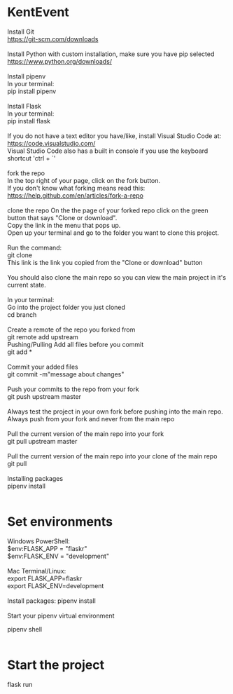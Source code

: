 # KentEvent

Install Git
<br>
https://git-scm.com/downloads
<br>
<br>
Install Python with custom installation, make sure you have pip selected
<br>
https://www.python.org/downloads/
<br>
<br>
Install pipenv
<br>
In your terminal: 
<br>
  pip install pipenv
<br>
<br>
Install Flask
<br>
In your terminal: 
<br>
  pip install flask
<br>
<br>
If you do not have a text editor you have/like, install Visual Studio Code at:
https://code.visualstudio.com/
<br>
Visual Studio Code also has a built in console if you use the keyboard shortcut 'ctrl + `'
<br>
<br>
fork the repo
<br>
In the top right of your page, click on the fork button. 
<br>
If you don't know what forking means read this: 
<br>
https://help.github.com/en/articles/fork-a-repo
<br>
<br>
clone the repo
On the the page of your forked repo click on the green button that says "Clone or download". 
<br>
Copy the link in the menu that pops up.
<br>
Open up your terminal and go to the folder you want to clone this project.
<br>
<br>
Run the command:
<br>
git clone 
<br>
This link is the link you copied from the "Clone or download" button
<br>
<br>
You should also clone the main repo so you can view the main project in it's current state.
<br>
<br>
In your terminal: 
<br>
Go into the project folder you just cloned
<br>
cd branch
<br>
<br>
Create a remote of the repo you forked from
<br>
git remote add upstream 
<br>
Pushing/Pulling
Add all files before you commit
<br>
git add *
<br>
<br>
Commit your added files
<br>
git commit -m"message about changes"
<br>
<br>
Push your commits to the repo from your fork
<br>
git push upstream master
<br>
<br>
Always test the project in your own fork before pushing into the main repo. 
Always push from your fork and never from the main repo
<br>
<br>
Pull the current version of the main repo into your fork
<br>
git pull upstream master
<br>
<br>
Pull the current version of the main repo into your clone of the main repo
<br>
git pull
<br>
<br>
Installing packages
<br>
pipenv install
<br>
<br>
# Set environments
Windows PowerShell:
<br>
$env:FLASK_APP = "flaskr"
<br>
$env:FLASK_ENV = "development"
<br>
<br>
Mac Terminal/Linux: 
<br>
export FLASK_APP=flaskr
<br>
export FLASK_ENV=development
<br>
<br>
Install packages: 
pipenv install
<br>
<br>
Start your pipenv virtual environment
<br>

pipenv shell
<br>
<br>
# Start the project
flask run
